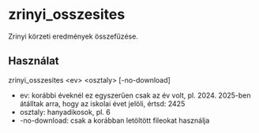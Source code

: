 # zrinyi_osszesites
Zrinyi körzeti eredmények összefűzése.

## Használat

zrinyi_osszesites \<ev\> \<osztaly\> [-no-download]

* ev: korábbi éveknél ez egyszerűen csak az év volt, pl. 2024. 2025-ben átálltak arra, hogy az iskolai évet jelöli, értsd: 2425
* osztaly: hanyadikosok, pl. 6
* -no-download: csak a korábban letöltött fileokat használja


